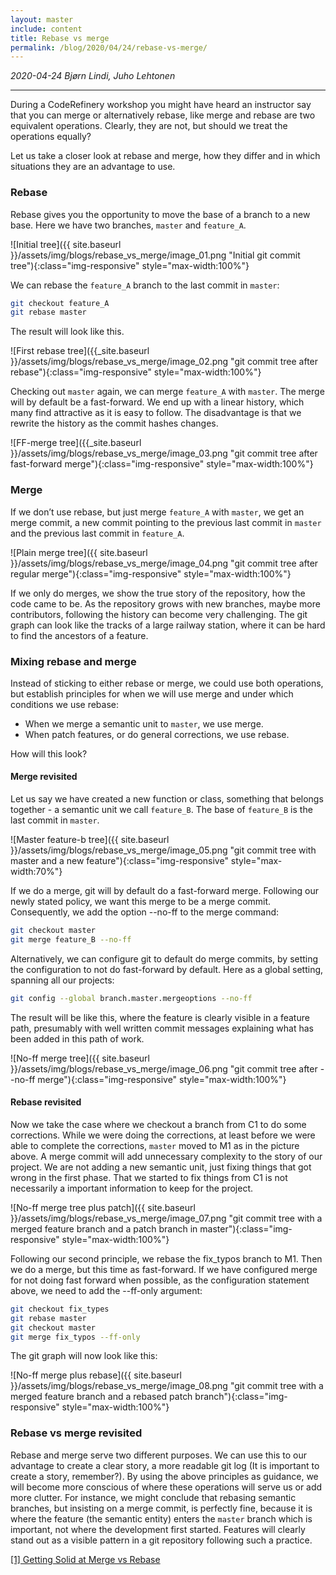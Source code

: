 ```yaml
---
layout: master
include: content
title: Rebase vs merge
permalink: /blog/2020/04/24/rebase-vs-merge/
---
```


*2020-04-24 Bjørn Lindi, Juho Lehtonen*

---
During a CodeRefinery workshop you might have heard an instructor say
that you can merge or alternatively rebase, like merge and rebase are
two equivalent operations. Clearly, they are not, but should we treat
the operations equally?

Let us take a closer look at rebase and merge, how they differ  and in
which situations they are an advantage to use.

### Rebase

Rebase gives you the opportunity to move the base of a branch to a new
base. Here we have two branches, `master` and `feature_A`.

![Initial tree]({{ site.baseurl }}/assets/img/blogs/rebase_vs_merge/image_01.png "Initial git commit tree"){:class="img-responsive" style="max-width:100%"}

We can rebase the `feature_A` branch to the last commit in `master`:

```bash
git checkout feature_A
git rebase master
```

The result will look like this.

![First rebase tree]({{_site.baseurl }}/assets/img/blogs/rebase_vs_merge/image_02.png "git commit tree
after rebase"){:class="img-responsive" style="max-width:100%"}
 
Checking out `master` again, we can merge `feature_A` with `master`. The merge will by default be a fast-forward. We end up with a linear history, which many find attractive as it is easy to follow. The disadvantage is that we rewrite the history as the commit hashes changes.

![FF-merge tree]({{_site.baseurl }}/assets/img/blogs/rebase_vs_merge/image_03.png "git commit tree after fast-forward merge"){:class="img-responsive" style="max-width:100%"}

### Merge

If we don’t use rebase, but just merge `feature_A` with `master`, we get an merge commit, a new commit pointing  to the previous last commit in `master` and the previous last commit in `feature_A`.

![Plain merge tree]({{ site.baseurl }}/assets/img/blogs/rebase_vs_merge/image_04.png "git commit tree after regular merge"){:class="img-responsive" style="max-width:100%"}

If we only do merges, we show the true story of the repository, how the code came to be. As the repository grows with new branches, maybe more contributors, following the history can become very challenging. The git graph can look like the tracks of a large railway station, where it can be hard to find the ancestors of a feature.


### Mixing rebase and merge

Instead of sticking to either rebase or merge, we could use both operations, but establish principles for when we will use merge and under which conditions we use rebase:
- When we merge a semantic unit to `master`, we use merge.
- When patch features, or do general corrections, we use rebase.

How will this look?


#### Merge revisited

Let us say we have created a new function or class, something that belongs together - a semantic unit we call `feature_B`. The base of `feature_B` is the last commit in `master`.

![Master feature-b tree]({{ site.baseurl }}/assets/img/blogs/rebase_vs_merge/image_05.png "git commit tree with master and a new feature"){:class="img-responsive" style="max-width:70%"}

If we do a merge, git will by default do a fast-forward merge. Following our newly stated policy, we want this merge to be a merge commit. Consequently, we add the option --no-ff to the merge command:
```sh
git checkout master
git merge feature_B --no-ff
```

Alternatively, we can configure git to default do merge commits, by setting the configuration to not do fast-forward by default. Here as a global setting, spanning all our projects:
```sh
git config --global branch.master.mergeoptions --no-ff
```

The result will be like this, where the feature is clearly visible in a feature path, presumably with well written commit messages explaining what has been added in this path of work.

![No-ff merge tree]({{ site.baseurl }}/assets/img/blogs/rebase_vs_merge/image_06.png "git commit tree after --no-ff merge"){:class="img-responsive" style="max-width:100%"}

#### Rebase revisited

Now we  take the case where we checkout a branch from C1 to do some corrections. While we were doing the corrections, at least before we were able to complete the corrections, `master` moved to M1 as in the picture above. A merge commit will add unnecessary complexity to the story of our project. We are not adding a new semantic unit, just fixing things that got wrong in the first phase. That we started to fix things from C1 is not necessarily a important information to keep for the project.

![No-ff merge tree plus patch]({{ site.baseurl }}/assets/img/blogs/rebase_vs_merge/image_07.png "git commit tree with a merged feature branch and a patch branch in master"){:class="img-responsive" style="max-width:100%"}

Following our second principle, we rebase the fix_typos branch to M1. Then we do a merge, but this time as fast-forward. If we have configured merge for not doing fast forward when possible, as the configuration statement above, we need to add the --ff-only argument:
```sh
git checkout fix_types
git rebase master
git checkout master
git merge fix_typos --ff-only
```
The git graph will now look like this:

![No-ff merge plus rebase]({{ site.baseurl }}/assets/img/blogs/rebase_vs_merge/image_08.png "git commit tree with a merged feature branch and a rebased patch branch"){:class="img-responsive" style="max-width:100%"}

### Rebase vs merge revisited
Rebase and merge serve two different purposes. We can use this to our advantage to create a clear story, a more readable git log (It is important to create a story, remember?). By using the above principles as guidance, we will become more conscious of where these operations will serve us or add more clutter. For instance, we might conclude that rebasing semantic branches, but insisting on a merge commit, is perfectly fine, because it is where the feature (the semantic entity) enters the `master` branch which is important, not where the development first started. Features will clearly stand out as a visible pattern in a git repository following such a practice. 

[[1] Getting Solid at Merge vs Rebase](https://medium.com/@porteneuve/getting-solid-at-git-rebase-vs-merge-4fa1a48c53aa)
